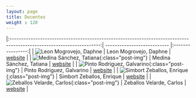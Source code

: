 ```yaml
---
layout: page
title: Docentes
weight : 120
---
```


|:--------------------------------------------------------------------------------------------------------------------:| --------------------------- |:----------------:|
| ![Leon Mogrovejo, Daphne]({site.baseurl}}/assets/img/professors/Daphne-Leon-Mogrovejo.jpg)                   |  Leon Mogrovejo, Daphne      |  [website][web1] |
| ![Medina Sánchez, Tatiana]({site.baseurl}}/assets/img/professors/Tatiana-Medina-Sanchez.jpg){:class="post-img"}       | Medina Sánchez, Tatiana     |  [website][web2] |
| ![Pinto Rodriguez, Galvarino]({site.baseurl}}/assets/img/professors/Galvarino-Pinto-Rodriguez.jpg){:class="post-img"} | Pinto Rodriguez, Galvarino  |  [website][web3] |
| ![Simbort Zeballos, Enrique]({site.baseurl}}/assets/img/professors/Enrique-Simbort-Zeballos.jpg){:class="post-img"}   | Simbort Zeballos, Enrique   |  [website][web4] |
| ![Zeballos Velarde, Carlos]({site.baseurl}}/assets/img/professors/Carlos-Zeballos-Velard.jpg){:class="post-img"}      | Zeballos Velarde, Carlos    |  [website][web5] |




[web1]: https://ucsp-civil.github.io/Daphne-Leon-Mogrovejo/
[web2]: https://ucsp-civil.github.io/Tatiana-Medina-Sanchez/
[web3]: https://ucsp-civil.github.io/Galvarino-Pinto-Rodriguez/
[web4]: https://ucsp-civil.github.io/Enrique-Simbort-Zeballos/
[web5]: https://ucsp-civil.github.io/Carlos-Zeballos-Velarde/
